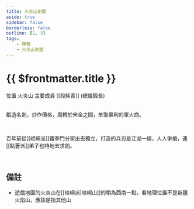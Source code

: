 ```yaml
---
title: 火炎山劍閣
aside: true
sidebar: false
borderless: false
outline: [2, 3]
tags:
    - 陣營
    - 火炎山劍閣
---
```


# {{ $frontmatter.title }}

<InfoList position="right">
	<Info title="陣營資料" :open=true>
		<table>
			<ChTr>
				<ChTd isTitle=true>
					位置
				</ChTd>
				<ChTd>
					火炎山
				</ChTd>
			</ChTr>
            <ChTr>
				<ChTd isTitle=true position='center'>
					主要成員
				</ChTd>
			</ChTr>
			<ChTr>
                <ChTd position='center'>
                    [[段純青]] (總爐鍛長)
                </ChTd>
            </ChTr>
		</table>
	</Info>
</InfoList>

鍛造名劍，炒作價格，周轉於宋金之間，牟取暴利的軍火商。

<br>

百年前從[[崆峒派]]鐵拳門分家出去獨立，打造的兵刃是江湖一絕，人人爭搶，連[[點蒼派]]弟子也特地去求劍。

<br clear="all">

## 備註

- 遊戲地圖的火炎山在[[崆峒派|崆峒山]]的稍為西南一點，看地理位置不是新疆火焰山，應該是指其他山
